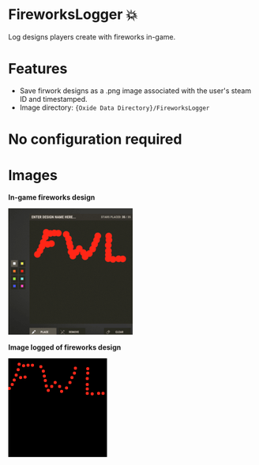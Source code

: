 # FireworksLogger 💥
Log designs players create with fireworks in-game.

# Features
* Save firwork designs as a .png image associated with the user's steam ID and timestamped.
* Image directory: `{Oxide Data Directory}/FireworksLogger`

# No configuration required

# Images

**In-game fireworks design**

![alt text](https://github.com/headtapper/FireworksLogger/blob/main/FireworksLogger_in-game.png "In-game fireworks design")

**Image logged of fireworks design**

![alt text](https://github.com/headtapper/FireworksLogger/blob/main/FireworksLogger_logged-image.png "Logged fireworks design image")
